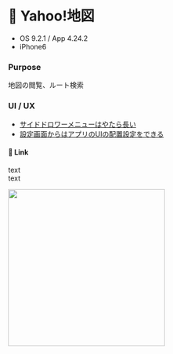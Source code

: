 # :house_with_garden: Yahoo!地図

* OS 9.2.1 / App 4.24.2
* iPhone6

### Purpose
地図の閲覧、ルート検索

### UI / UX  
* [サイドドロワーメニューはやたら長い](#yahoomap_menu)
* [設定画面からはアプリのUIの配置設定をできる](#yahoomap_setting)

#### :triangular_flag_on_post: <a name="name">Link</a>
text  
text

<img src="https://github.com/mafmoff/100Apps/blob/master/Resources/Images/name.gif" width="320px">

